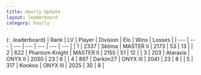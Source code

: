 ```yaml
---
title: Hourly Update
layout: leaderboard
category: hourly
---
```


{: .leaderboard}
| Rank | LV | Player | Division | Elo | Wins | Losses |
| --- | --- | --- | --- | --- | --- | --- |
| <span data-change="1">1</span> | 2337 | <span title="ID: 353063">Sktima</span> | MASTER II | <span data-change="21">2173</span> | <span data-change="4">53</span> | <span data-change="1">13</span> |
| <span data-change="-1">2</span> | 622 | <span title="ID: 742939">Phantom Knight</span> | MASTER II | <span data-change="0">2155</span> | <span data-change="0">51</span> | <span data-change="0">12</span> |
| <span data-change="0">3</span> | 203 | <span title="ID: 745153">Ataraxia</span> | ONYX II | <span data-change="0">2050</span> | <span data-change="0">23</span> | <span data-change="0">6</span> |
| <span data-change="0">4</span> | 897 | <span title="ID: 694036">Darkim27</span> | ONYX III | <span data-change="-9">2041</span> | <span data-change="1">23</span> | <span data-change="1">8</span> |
| <span data-change="0">5</span> | 317 | <span title="ID: 598288">Kookoo</span> | ONYX III | <span data-change="-14">2025</span> | <span data-change="1">30</span> | <span data-change="3">8</span> |